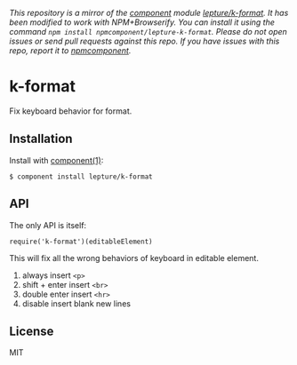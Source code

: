 *This repository is a mirror of the [component](http://component.io) module [lepture/k-format](http://github.com/lepture/k-format). It has been modified to work with NPM+Browserify. You can install it using the command `npm install npmcomponent/lepture-k-format`. Please do not open issues or send pull requests against this repo. If you have issues with this repo, report it to [npmcomponent](https://github.com/airportyh/npmcomponent).*

# k-format

Fix keyboard behavior for format.

## Installation

Install with [component(1)](http://component.io):

    $ component install lepture/k-format

## API

The only API is itself:

```
require('k-format')(editableElement)
```

This will fix all the wrong behaviors of keyboard in editable element.

1. always insert `<p>`
2. shift + enter insert `<br>`
3. double enter insert `<hr>`
4. disable insert blank new lines

## License

MIT
